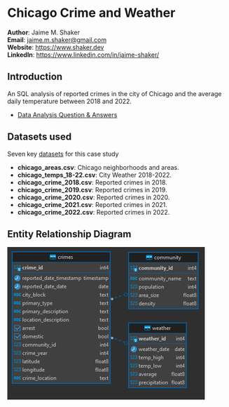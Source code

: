 # Chicago Crime and Weather

**Author**: Jaime M. Shaker <br />
**Email**: jaime.m.shaker@gmail.com <br />
**Website**: https://www.shaker.dev <br />
**LinkedIn**: https://www.linkedin.com/in/jaime-shaker/  <br />

## Introduction
An SQL analysis of reported crimes in the city of Chicago and the average daily temperature between 2018 and 2022.

* [Data Analysis Question & Answers](QUESTIONS_AND_ANSWERS.md)

## Datasets used
Seven key [datasets](./source_data/csv/) for this case study
- <strong>chicago_areas.csv</strong>: Chicago neighborhoods and areas.
- <strong>chicago_temps_18-22.csv</strong>: City Weather 2018-2022.
- <strong>chicago_crime_2018.csv</strong>: Reported crimes in 2018.
- <strong>chicago_crime_2019.csv</strong>: Reported crimes in 2019.
- <strong>chicago_crime_2020.csv</strong>: Reported crimes in 2020.
- <strong>chicago_crime_2021.csv</strong>: Reported crimes in 2021.
- <strong>chicago_crime_2022.csv</strong>: Reported crimes in 2022.


## Entity Relationship Diagram
![alt text](./images/ERD.PNG)

